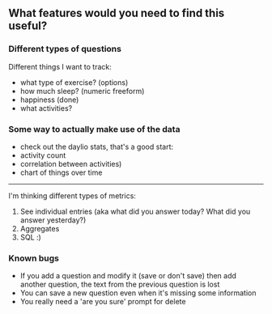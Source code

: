## What features would you need to find this useful?

### Different types of questions

Different things I want to track:

- what type of exercise? (options)
- how much sleep? (numeric freeform)
- happiness (done)
- what activities?

### Some way to actually make use of the data

- check out the daylio stats, that's a good start:
- activity count
- correlation between activities)
- chart of things over time

----

I'm thinking different types of metrics:

1. See individual entries (aka what did you answer today? What did you answer yesterday?)
2. Aggregates
3. SQL :)

### Known bugs

- If you add a question and modify it (save or don't save) then add another question, the text from the previous question is lost
- You can save a new question even when it's missing some information
- You really need a 'are you sure' prompt for delete
